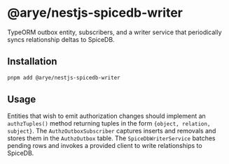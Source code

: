 # @arye/nestjs-spicedb-writer

TypeORM outbox entity, subscribers, and a writer service that periodically syncs relationship deltas to SpiceDB.

## Installation

```bash
pnpm add @arye/nestjs-spicedb-writer
```

## Usage

Entities that wish to emit authorization changes should implement an `authzTuples()` method returning tuples in the form `{object, relation, subject}`. The `AuthzOutboxSubscriber` captures inserts and removals and stores them in the `AuthzOutbox` table. The `SpiceDbWriterService` batches pending rows and invokes a provided client to write relationships to SpiceDB.

